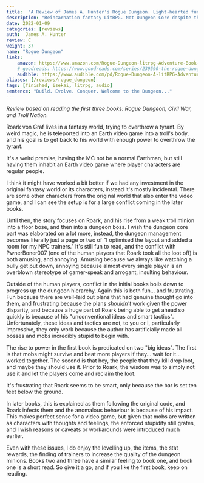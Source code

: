```yaml
---
title:  "A Review of James A. Hunter's Rogue Dungeon. Light-hearted fun."
description: "Reincarnation fantasy LitRPG. Not Dungeon Core despite the name, but a fun dungeon-based settings."
date: 2022-01-09
categories: [reviews]
auth:  James A. Hunter
review: C
weight: 37
name: "Rogue Dungeon"
links:
    amazon: https://www.amazon.com/Rogue-Dungeon-litrpg-Adventure-Book-ebook/dp/B07FKYZFYD
    # goodreads: https://www.goodreads.com/series/239590-the-rogue-dungeon
    audible: https://www.audible.com/pd/Rogue-Dungeon-A-litRPG-Adventure-Audiobook/B07GRB7K8Q
aliases: [/reviews/rogue_dungeon]
tags: [finished, isekai, litrpg, audio]
sentence: "Build. Evolve. Conquer. Welcome to the Dungeon..."
---
```


*Review based on reading the first three books: Rogue Dungeon, Civil War, and Troll Nation.*

Roark von Graf lives in a fantasy world, trying to overthrow a tyrant. By weird magic, he is teleported into an Earth video game into a troll's body, and his goal is to get back to his world with enough power to overthrow the tyrant.

It's a weird premise, having the MC not be a normal Earthman, but still having them inhabit an Earth video game where player characters are regular people. 


I think it might have worked a bit better if we had any investment in the original fantasy world or its characters, instead it's mostly incidental. There are some other characters from the original world that also enter the video game, and I can see the setup is for a large conflict coming in the later books. 

Until then, the story focuses on Roark, and his rise from a weak troll minion into a floor bose, and then into a dungeon boss. I wish the dungeon core part was elaborated on a lot more, instead, the dungeon management becomes literally just a page or two of "I optimised the layout and added a room for my NPC trainers." It's still fun to read, and the conflict with PwnerBoner007 (one of the human players that Roark took all the loot off) is both amusing, and annoying. Amusing because we always like watching a bully get put down, annoying because almost every single player is an overblown stereotype of gamer-speak and arrogant, insulting behaviour.

Outside of the human players, conflict in the initial books boils down to progress up the dungeon hierarchy. Again this is both fun... and frustrating. Fun because there are well-laid out plans that had genuine thought go into them, and frustrating because the plans *shouldn't* work given the power disparity, and because a huge part of Roark being able to get ahead so quickly is because of his "unconventional ideas and smart tactics". Unfortunately, these ideas and tactics are not, to you or I, particularly impressive, they only work because the author has artificially made all bosses and mobs incredibly stupid to begin with. 

The rise to power in the first book is predicated on two "big ideas". The first is that mobs might survive and beat more players if they... wait for it... worked together. The second is that hey, the people that they kill drop loot, and maybe they should use it. Prior to Roark, the wisdom was to simply not use it and let the players come and reclaim the loot.

It's frustrating that Roark seems to be smart, only because the bar is set ten feet below the ground.

In later books, this is explained as them following the original code, and Roark infects them and the anomalous behaviour is because of his impact. This makes perfect sense for a video game, but given that mobs are written as characters with thoughts and feelings, the enforced stupidity still grates, and I wish reasons or caveats or workarounds were introduced much earlier.

Even with these issues, I do enjoy the levelling up, the items, the stat rewards, the finding of trainers to increase the quality of the dungeon minions. Books two and three have a similar feeling to book one, and book one is a short read. So give it a go, and if you like the first book, keep on reading.